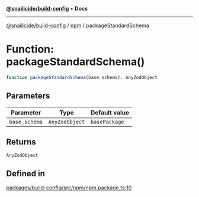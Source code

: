 [**@snailicide/build-config**](../../README.md) • **Docs**

---

[@snailicide/build-config](../../README.md) / [npm](../README.md) / packageStandardSchema

# Function: packageStandardSchema()

```ts
function packageStandardSchema(base_schema): AnyZodObject
```

## Parameters

| Parameter     | Type           | Default value |
| ------------- | -------------- | ------------- |
| `base_schema` | `AnyZodObject` | `basePackage` |

## Returns

`AnyZodObject`

## Defined in

[packages/build-config/src/npm/npm.package.ts:10](https://github.com/gbtunney/snailicide-monorepo/blob/864f9979e97eb579a793bd06e883355f7bea5c52/packages/build-config/src/npm/npm.package.ts#L10)

